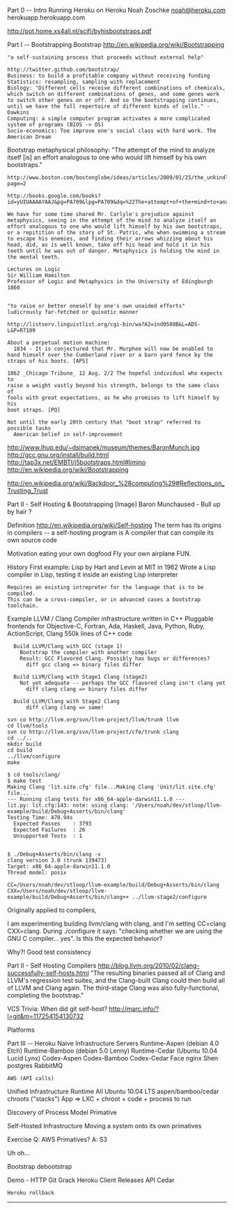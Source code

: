 Part 0  -- Intro
  Running Heroku on Heroku
  Noah Zoschke
  noah@heroku.com
  herokuapp.herokuapp.com

  http://pot.home.xs4all.nl/scifi/byhisbootstraps.pdf

Part I  -- Bootstrapping
  Bootstrap
    http://en.wikipedia.org/wiki/Bootstrapping

    "a self-sustaining process that proceeds without external help"

    http://twitter.github.com/bootstrap/
    Business: to build a profitable company without receiving funding
    Statistics: resampling, sampling with replacement
    Biology: "Different cells receive different combinations of chemicals, which switch on different combinations of genes, and some genes work to switch other genes on or off. And so the bootstrapping continues, until we have the full repertoire of different kinds of cells." - Dawkins
    Computing: a simple computer program activates a more complicated system of programs (BIOS -> OS)
    Socio-economics: Toe improve one's social class with hard work. The American Dream

  Bootstrap
    metaphysical philosophy: "The attempt of the mind to analyze itself [is] an effort analogous to one who would lift himself by his own bootstraps."

    http://www.boston.com/bostonglobe/ideas/articles/2009/01/25/the_unkindliest_cut/?page=2

    http://books.google.com/books?id=yUIUAAAAYAAJ&pg=PA709&lpg=PA709&dq=%22The+attempt+of+the+mind+to+analyze+itself+an+effort+analogous+to+one+who+would+lift+himself+by+his+own+bootstraps.%22&source=bl&ots=fiZz8HPF6y&sig=u8pQCj3H3YdITFQeDgr5jva3F4g&hl=en&ei=tNNrTtSmAZHSiAKhqc3MDg&sa=X&oi=book_result&ct=result&resnum=1&ved=0CBYQ6AEwAA#v=onepage&q=%22The%20attempt%20of%20the%20mind%20to%20analyze%20itself%20an%20effort%20analogous%20to%20one%20who%20would%20lift%20himself%20by%20his%20own%20bootstraps.%22&f=false

    We have for some time shared Mr. Carlyle's prejudice against metaphysics, seeing in the attempt of the mind to analyze itself an effort analogous to one who would lift himself by his own bootstraps, or a repitition of the story of St. Patric, who when swimming a stream to escape his enemies, and finding their arrows whizzing about his head, did, as is well known, take off his head and hold it in his teeth until he was out of danger. Metaphysics is holding the mind in the mental teeth.

    Lectures on Logic
    Sir William Hamilton
    Professor of Logic and Metaphysics in the University of Edingburgh 1860


    "to raise or better oneself by one's own unaided efforts"
    ludicrously far-fetched or quixotic manner

    http://listserv.linguistlist.org/cgi-bin/wa?A2=ind0508B&L=ADS-L&P=R7109

    About a perpetual motion machine:
      1834 - It is conjectured that Mr. Murphee will now be enabled to hand himself over the Cumberland river or a barn yard fence by the straps of his boots. [APS]

    1862 _Chicago Tribune_ 12 Aug. 2/2 The hopeful individual who expects to
    raise a weight vastly beyond his strength, belongs to the same class of
    fools with great expectations, as he who promises to lift himself by his
    boot straps. [PQ]

    Not until the early 20th century that "boot strap" referred to possible tasks
      American belief in self-improvement

  http://www.lhup.edu/~dsimanek/museum/themes/BaronMunch.jpg
  http://gcc.gnu.org/install/build.html
  http://tap3x.net/EMBTI/j5bootstraps.html#limino
  http://en.wikipedia.org/wiki/Bootstrapping

  http://en.wikipedia.org/wiki/Backdoor_%28computing%29#Reflections_on_Trusting_Trust

Part II - Self Hosting & Bootstrapping
  [Image] Baron Munchaused - Bull up by hair ?

  Definition
    http://en.wikipedia.org/wiki/Self-hosting
    The term has its origins in compilers -- a self-hosting program is 
    A compiler that can compile its own source code

  Motivation
    eating your own dogfood
    Fly your own airplane
    FUN.

  History
    First example: Lisp by Hart and Levin at MIT in 1962
      Wrote a Lisp compiler in Lisp, testing it inside an existing Lisp interpreter

    Requires an existing intrepreter for the language that is to be compiled.
    This can be a cross-compiler, or in advanced cases a bootstrap toolchain.

  Example
    LLVM / Clang
      Compiler infrastructure written in C++
      Pluggable frontends for Objective-C, Fortran, Ada, Haskell, Java, Python, Ruby, ActionScript, Clang
      550k lines of C++ code
  
      Build LLVM/Clang with GCC (stage 1)
        Bootstrap the compiler with another compiler
        Result: GCC Flavored Clang. Possibly has bugs or differences?
          diff gcc clang => binary files differ

      Build LLVM/Clang with Stage1 Clang (stage2)
        Not yet adequate -- perhaps the GCC flavored clang isn't clang yet
          diff clang clang => binary files differ

      Build LLVM/Clang with Stage2 Clang
          diff clang clang => same!

    svn co http://llvm.org/svn/llvm-project/llvm/trunk llvm
    cd llvm/tools
    svn co http://llvm.org/svn/llvm-project/cfe/trunk clang
    cd ../..
    mkdir build
    cd build
    ../llvm/configure
    make

    $ cd tools/clang/
    $ make test
    Making Clang 'lit.site.cfg' file...Making Clang 'Unit/lit.site.cfg' file...
    --- Running clang tests for x86_64-apple-darwin11.1.0 ---
    lit.py: lit.cfg:143: note: using clang: '/Users/noah/dev/stloop/llvm-example/build/Debug+Asserts/bin/clang'
    Testing Time: 470.94s
      Expected Passes    : 3793
      Expected Failures  : 26
      Unsupported Tests  : 1


    $ ./Debug+Asserts/bin/clang -v
    clang version 3.0 (trunk 139473)
    Target: x86_64-apple-darwin11.1.0
    Thread model: posix

    CC=/Users/noah/dev/stloop/llvm-example/build/Debug+Asserts/bin/clang CXX=/Users/noah/dev/stloop/llvm-example/build/Debug+Asserts/bin/clang++ ../llvm-stage2/configure

  Originally applied to compilers, 

  I am experimenting building llvm/clang with clang, and I'm setting CC=clang CXX=clang. During ./configure it says: "checking whether we are using the GNU C compiler... yes". Is this the expected behavior?

  Why?!
    Good test
    consistency
    


Part II - Self Hosting
  Compilers
    http://blog.llvm.org/2010/02/clang-successfully-self-hosts.html
    "The resulting binaries passed all of Clang and LLVM's regression test suites, and the Clang-built Clang could then build all of LLVM and Clang again. The third-stage Clang was also fully-functional, completing the bootstrap."

  VCS
    Trivia: When did git self-host?
    http://marc.info/?l=git&m=117254154130732

  Platforms


Part III -- Heroku
  Naive Infrastructure
    Servers
      Runtime-Aspen (debian 4.0 Etch)
      Runtime-Bamboo (debian 5.0 Lenny)
      Runtime-Cedar  (Ubuntu 10.04 Lucid Lynx)
      Codex-Aspen
      Codex-Bamboo
      Codex-Cedar
      Face
        nginx
      Shen
        postgres
      RabbitMQ

    AWS (API calls)

  Unified Infrastructure
    Runtime
      All Ubuntu 10.04 LTS
      aspen/bamboo/cedar chroots ("stacks")
      App => LXC + chroot + code + process to run

  Discovery of Process Model
    Primative

  Self-Hosted Infrastructure
    Moving a system onto its own primatives

  Exercise
    Q: AWS Primatives?
    A: S3

  Uh oh...

  Bootstrap
    debootstrap

  Demo - HTTP Git
    Grack
    Heroku Client
    Releases API
    Cedar

    Heroku rollback

  ----

  